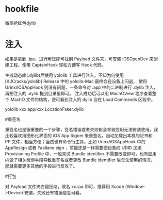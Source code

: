 # hookfile
微信抢红包dylib



# 注入

如果是拿到 .ipa，进行解压即可找到 Payload 文件夹，可安装 iOSOpenDev 来创建工程，使用 CaptainHook 轻松方便写 Hook 代码。

生成动态库(.dylib)后使用 yololib 工具进行注入，不知为何使用 [KJCracks/yololib] Release 中的 yololib-Mac 最终会在设备上闪退，
使用 Urinx/iOSAppHook 则没有问题，一条命令对 .app 中的二进制进行 .dylib 注入，再把注入的 .dylib 拖到目录里即可。
注入成功后可以用 MachOView 程序查看整个 MachO 文件的结构，便可看到注入的 dylib 会在 Load Commands 区段中。

yololib xxx.app/xxx LocationFaker.dylib

#重签名

重签名也是很重要的一个步骤，签名错误或者失败都会导致应用无法安装使用。我比较喜欢用图形化界面的 iOS App Signer 来重签名，自动加载出本机的证书和 PP 文件，相当方便；当然也有命令行工具，比如 Urinx/iOSAppHook 中的 AppResign 或者 Fastlane sign ，前提还是一样需要把设备的 UDID 加进 Provisioning Profile 中，一般来说 Bundle identifier 不需要改变即可，也有应用内做了相关检测手段导致重签名或者更改 Bundle identifier 后无法使用的情况，那就需要更多其他的手段进行反攻了。

#打包

对 Payload 文件夹右键压缩，改名 xx.ipa 即可，推荐用 Xcode (Window->Device) 安装，失败还有错误信息可看。
